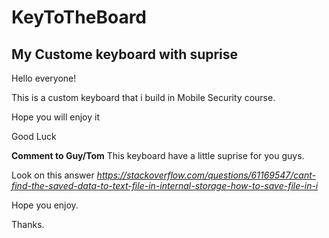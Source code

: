 # KeyToTheBoard
## My Custome keyboard with suprise

Hello everyone!

This is a custom keyboard that i build in Mobile Security course.

Hope you will enjoy it

Good Luck

**Comment to Guy/Tom**
This keyboard have a little suprise for you guys.

Look on this answer
*https://stackoverflow.com/questions/61169547/cant-find-the-saved-data-to-text-file-in-internal-storage-how-to-save-file-in-i*

Hope you enjoy.

Thanks.
